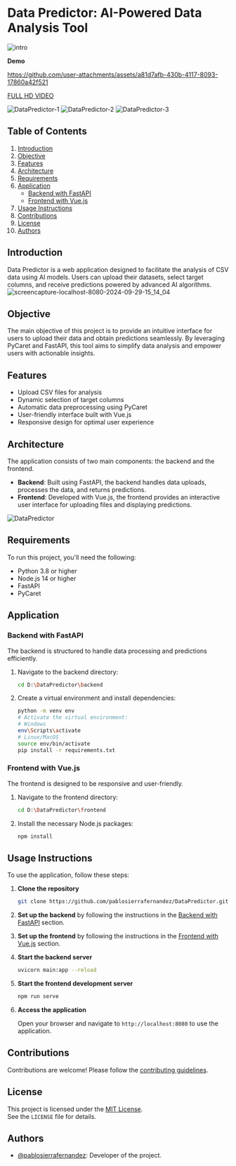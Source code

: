 # **Data Predictor: AI-Powered Data Analysis Tool**
![intro](https://github.com/user-attachments/assets/e88699c7-50f4-4dbb-8896-026e1416c6bd)


**Demo**

https://github.com/user-attachments/assets/a81d7afb-430b-4117-8093-17860a42f521


[FULL HD VIDEO](https://drive.google.com/file/d/1ZSGu9606PYVxA3ALu4d8EbqjFZ1Y712Q/view?usp=drive_link)


![DataPredictor-1](https://github.com/user-attachments/assets/d7464bb7-9f2f-4aba-9ac7-787fb9c99ef5)
![DataPredictor-2](https://github.com/user-attachments/assets/2d9c32f3-e823-432b-b69a-9bf3cbc9549a)
![DataPredictor-3](https://github.com/user-attachments/assets/8835ce09-f2c8-4e72-acb5-6895e6a20736)


## Table of Contents

1.  [Introduction](#introduction)
2.  [Objective](#objective)
3.  [Features](#features)
4.  [Architecture](#architecture)
5.  [Requirements](#requirements)
6.  [Application](#application)
    *   [Backend with FastAPI](#backend-with-fastapi)
    *   [Frontend with Vue.js](#frontend-with-vuejs)
7.  [Usage Instructions](#usage-instructions)
8.  [Contributions](#contributions)
9.  [License](#license)
10.  [Authors](#authors)

## Introduction

Data Predictor is a web application designed to facilitate the analysis of CSV data using AI models. Users can upload their datasets, select target columns, and receive predictions powered by advanced AI algorithms.
![screencapture-localhost-8080-2024-09-29-15_14_04](https://github.com/user-attachments/assets/2abef1a8-55b2-4c41-99bb-948483787557)


## Objective

The main objective of this project is to provide an intuitive interface for users to upload their data and obtain predictions seamlessly. By leveraging PyCaret and FastAPI, this tool aims to simplify data analysis and empower users with actionable insights.

## Features

- Upload CSV files for analysis
- Dynamic selection of target columns
- Automatic data preprocessing using PyCaret
- User-friendly interface built with Vue.js
- Responsive design for optimal user experience

## Architecture

The application consists of two main components: the backend and the frontend. 

- **Backend**: Built using FastAPI, the backend handles data uploads, processes the data, and returns predictions.
- **Frontend**: Developed with Vue.js, the frontend provides an interactive user interface for uploading files and displaying predictions.

![DataPredictor](https://github.com/user-attachments/assets/5b1d5d68-d12b-4169-9b5c-cb35ec01138a)


## Requirements

To run this project, you'll need the following:

- Python 3.8 or higher
- Node.js 14 or higher
- FastAPI
- PyCaret

## Application

### Backend with FastAPI

The backend is structured to handle data processing and predictions efficiently.

1. Navigate to the backend directory:

    ```bash
    cd D:\DataPredictor\backend
    ```

2. Create a virtual environment and install dependencies:

    ```bash
    python -m venv env
    # Activate the virtual environment:
    # Windows
    env\Scripts\activate
    # Linux/MacOS
    source env/bin/activate
    pip install -r requirements.txt
    ```

### Frontend with Vue.js

The frontend is designed to be responsive and user-friendly.

1. Navigate to the frontend directory:

    ```bash
    cd D:\DataPredictor\frontend
    ```

2. Install the necessary Node.js packages:

    ```bash
    npm install
    ```

## Usage Instructions

To use the application, follow these steps:

1. **Clone the repository**

    ```bash
    git clone https://github.com/pablosierrafernandez/DataPredictor.git
    ```

2. **Set up the backend** by following the instructions in the [Backend with FastAPI](#backend-with-fastapi) section.

3. **Set up the frontend** by following the instructions in the [Frontend with Vue.js](#frontend-with-vuejs) section.

4. **Start the backend server**

    ```bash
    uvicorn main:app --reload
    ```

5. **Start the frontend development server**

    ```bash
    npm run serve
    ```

6. **Access the application**

    Open your browser and navigate to `http://localhost:8080` to use the application.


## Contributions

Contributions are welcome! Please follow the [contributing guidelines](CONTRIBUTING.md).

## License

This project is licensed under the [MIT License](LICENSE).  
See the `LICENSE` file for details.

## Authors

*   [@pablosierrafernandez](https://github.com/pablosierrafernandez): Developer of the project.


